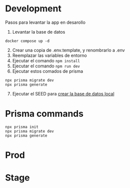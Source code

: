 # Development
Pasos para levantar la app en desarollo


1. Levantar la base de datos

```
docker compose up -d
```

2. Crear una copia de .env.template, y renombrarlo a .env
3. Reemplazar las variables de entorno
4. Ejecutar el comando ``` npm install ```
5. Ejecutar el comando ``` npm run dev ```
6. Ejecutar estos comados de prisma
```
npx prisma migrate dev
npx prisma generate
```
7. Ejecutar el SEED para [crear la base de datos local](localhost:3000/api/seed)


# Prisma commands

```
npx prisma init
npx prisma migrate dev
npx prisma generate

```

# Prod



# Stage